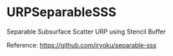 # URPSeparableSSS
Separable Subsurface Scatter URP using Stencil Buffer

Reference:
https://github.com/iryoku/separable-sss
